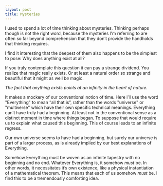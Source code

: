 ```yaml
---
layout: post
title: Mysteries
---
```


I used to spend a lot of time thinking about mysteries. Thinking perhaps though is not the right word, because the mysteries I'm referring to are often so far beyond comprehension that they don’t provide the handholds that thinking requires.

I find it interesting that the deepest of them also happens to be the simplest to pose: Why does anything exist at all?

If you truly contemplate this question it can pay a strange dividend. You realize that magic really exists. Or at least a natural order so strange and beautiful that it might as well *be* magic.

*The fact that anything exists points at an infinity in the heart of nature.* 

It makes a mockery of our conventional notion of time. Here I’ll use the word "Everything" to mean “all that is”, rather than the words "universe" or "multiverse" which have their own specific technical meanings. Everything can’t have truly had a beginning. At least not in the conventional sense as a distinct moment in time where things began. To suppose that would require us to explain what caused this beginning. This of course leads to an infinite regress. 

Our own universe seems to have had a beginning, but surely our universe is part of a larger process, as is already implied by our best explanations of Everything. 

Somehow Everything must be woven as an infinite tapestry with no beginning and no end. Whatever Everything is, it somehow *must* be. In other words, it necessitates it’s own existence, like a physical instantiation of a mathematical theorem. This means that each of us somehow *must* be. I find this to be a tremendously comforting idea.
